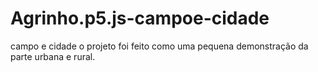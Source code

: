 # Agrinho.p5.js-campoe-cidade
campo e cidade o projeto foi feito como uma pequena demonstração da parte urbana e rural.
